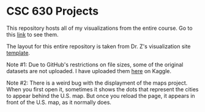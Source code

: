 # CSC 630 Projects

This repository hosts all of my visualizations from the entire course. Go to this [link](https://kunalvaishnavi.github.io/Data-Visualization-CSC-630/) to see them.

The layout for this entire repository is taken from Dr. Z's visualization site [template](https://github.com/nzufelt/viz_site_template).

Note #1: Due to GitHub's restrictions on file sizes, some of the original datasets are not uploaded. I have uploaded them [here](https://kaggle.com/kunalvaishnavi/csc-630-datasets) on Kaggle.

Note #2: There is a weird bug with the displayment of the maps project. When you first open it, sometimes it shows the dots that represent the cities to appear behind the U.S. map. But once you reload the page, it appears in front of the U.S. map, as it normally does.
